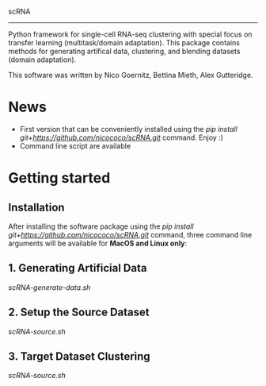 scRNA
***************

Python framework for single-cell RNA-seq clustering with special 
focus on transfer learning (multitask/domain adaptation). 
This package contains methods for generating artifical data,
clustering, and blending datasets (domain adaptation).

This software was written by Nico Goernitz, Bettina Mieth, Alex Gutteridge. 

# News
- First version that can be conveniently installed using the _pip install git+https://github.com/nicococo/scRNA.git_ 
command. Enjoy :)
- Command line script are available


Getting started
===============

Installation
------------
After installing the software package using the _pip install git+https://github.com/nicococo/scRNA.git_
command, three command line arguments will be available for **MacOS and Linux only**: 

## 1. Generating Artificial Data 
_scRNA-generate-data.sh_

## 2. Setup the Source Dataset
_scRNA-source.sh_ 

## 3. Target Dataset Clustering 
_scRNA-source.sh_ 


